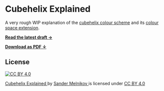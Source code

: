 # Cubehelix Explained

A very rough WIP explanation of the [cubehelix colour scheme][cubehelix_homepage] and its [colour space extension][cubehelix_d3].

[**Read the latest draft →**](https://sandydoo.github.io/CubehelixExplained/)

[**Download as PDF ↓**](https://sandydoo.github.io/CubehelixExplained/CubehelixExplained.pdf)


## License

[![CC BY 4.0][cc-by-image]][cc-by]

<p xmlns:cc="http://creativecommons.org/ns#" xmlns:dct="http://purl.org/dc/terms/">
  <a property="dct:title" rel="cc:attributionURL" href="https://github.com/sandydoo/CubehelixExplained">
    Cubehelix Explained
  </a>
  by
  <a rel="cc:attributionURL dct:creator" property="cc:attributionName" href="https://github.com/sandydoo/">
    Sander Melnikov
  </a>
  is licensed under
  <a href="http://creativecommons.org/licenses/by/4.0/" target="_blank" rel="license noopener noreferrer" style="display:inline-block;">
    CC BY 4.0
  </a>
</p>


[cubehelix_homepage]: http://www.mrao.cam.ac.uk/~dag/CUBEHELIX/
[cubehelix_d3]: https://github.com/d3/d3-color/blob/017a46380fd46600c1781da634039478c0b23e13/src/cubehelix.js#L14-L26

[cc-by]: http://creativecommons.org/licenses/by/4.0/
[cc-by-image]: https://i.creativecommons.org/l/by/4.0/88x31.png
